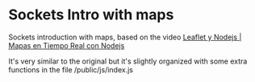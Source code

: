 # Sockets Intro with maps

Sockets introduction with maps, based on the video [Leaflet y Nodejs | Mapas en Tiempo Real con Nodejs](https://www.youtube.com/watch?v=Zy89Nj7tNNM)

It's very similar to the original but it's slightly organized with some extra functions in the file /public/js/index.js
